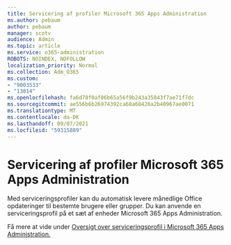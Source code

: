 ```yaml
---
title: Servicering af profiler Microsoft 365 Apps Administration
ms.author: pebaum
author: pebaum
manager: scotv
audience: Admin
ms.topic: article
ms.service: o365-administration
ROBOTS: NOINDEX, NOFOLLOW
localization_priority: Normal
ms.collection: Adm_O365
ms.custom:
- "9003533"
- "13814"
ms.openlocfilehash: fa6d78f0af06b65a56f9b243a35843f7ae71f7dc
ms.sourcegitcommit: ae556b6b26974392ca68a68426a2b40967ae0071
ms.translationtype: MT
ms.contentlocale: da-DK
ms.lasthandoff: 09/07/2021
ms.locfileid: "59315889"
---
```

# <a name="servicing-profiles-in-microsoft-365-apps-admin-center"></a>Servicering af profiler Microsoft 365 Apps Administration

Med serviceringsprofiler kan du automatisk levere månedlige Office opdateringer til bestemte brugere eller grupper. Du kan anvende en serviceringsprofil på et sæt af enheder Microsoft 365 Apps Administration.

Få mere at vide under [Oversigt over serviceringsprofil i Microsoft 365 Apps Administration.](https://docs.microsoft.com/deployoffice/admincenter/servicing-profile)